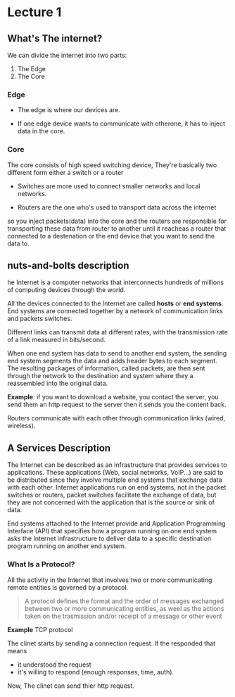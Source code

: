 # Lecture 1

## What's The internet?

We can divide the internet into two parts:

1. The Edge
2. The Core

### Edge

- The edge is where our devices are.

- If one edge device wants to communicate with otherone, it has to inject data in the core.

### Core

The core consists of high speed switching device, They're basically two different form either a switch or a router

- Switches are more used to connect smaller networks and local networks.

- Routers are the one who's used to transport data across the internet
  
so you inject packets(data) into the core and the routers are responsible for transporting these data from router to another until it reacheas a router that connected
to a destenation or the end device that you want to send the data to.

## nuts-and-bolts description

he Internet is a computer networks that interconnects hundreds of millions of computing devices through the world.

All the devices connected to the Internet are called **hosts** or **end systems**. End systems are connected together by a network of communication links and packets switches.

Different links can transmit data at different rates, with the transmission rate of a link measured in bits/second.

When one end system has data to send to another end system, the sending end system segments the data and adds header bytes to each segment. The resulting packages of information, called packets, are then sent through the network to the destination and system where they a reassembled into the original data.

**Example**: if you want to download a website, you contact the server, you send them
an http request to the server then it sends you the content back.

Routers communicate with each other through communication links (wired, wireless).

## A Services Description

The Internet can be described as an infrastructure that provides services to applications. These applications (Web, social networks, VoIP...) are said to be distributed since they involve multiple end systems that exchange data with each other. Internet applications run on end systems, not in the packet switches or routers, packet switches facilitate the exchange of data, but they are not concerned with the application that is the source or sink of data.

End systems attached to the Internet provide and Application Programming Interface (API) that specifies how a program running on one end system asks the Internet infrastructure to deliver data to a specific destination program running on another end system.

### What Is a Protocol?

All the activity in the Internet that involves two or more communicating remote entities is governed by a protocol.

> A protocol defines the format and the order of messages exchanged between two or more communicating entities, as weel as the actions taken on the trasmission and/or receipt of a message or other event

**Example** TCP protocol

The clinet starts by sending a connection request. If the responded that means 

- it understood the request
- it's willing to respond (enough responses, time, auth).

Now, The clinet can send thier http request.
